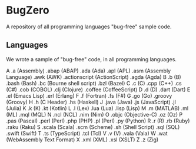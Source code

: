# BugZero

A repository of all programming languages "bug-free" sample code.

## Languages 

We wrote a sample of "bug-free" code, in all programming languages.

A
.a (Assembly)
.abap (ABAP)
.ada (Ada)
.apl (APL)
.asm (Assembly Language)
.awk (AWK)
.actionscript (ActionScript)
.agda (Agda)
B
.b (B)
.bash (Bash)
.bc (Bourne shell script)
.bzl (Bazel)
C
.c (C)
.cpp (C++)
.cs (C#)
.cob (COBOL)
.clj (Clojure)
.coffee (CoffeeScript)
D
.d (D)
.dart (Dart)
E
.el (Emacs Lisp)
.erl (Erlang)
F
.f (Fortran)
.fs (F#)
G
.go (Go)
.groovy (Groovy)
H
.h (C Header)
.hs (Haskell)
J
.java (Java)
.js (JavaScript)
.jl (Julia)
K
.k (K)
.kt (Kotlin)
L
.l (Lex)
.lua (Lua)
.lisp (Lisp)
M
.m (MATLAB)
.ml (ML)
.mql (MQL)
N
.ncl (NCL)
.nim (Nim)
O
.objc (Objective-C)
.oz (Oz)
P
.pas (Pascal)
.perl (Perl)
.php (PHP)
.pl (Perl)
.py (Python)
R
.r (R)
.rb (Ruby)
.raku (Raku)
S
.scala (Scala)
.scm (Scheme)
.sh (Shell Script)
.sql (SQL)
.swift (Swift)
T
.ts (TypeScript)
.tcl (Tcl)
V
.v (V)
.vala (Vala)
W
.wat (WebAssembly Text Format)
X
.xml (XML)
.xsl (XSLT)
Z
.z (Zig)
